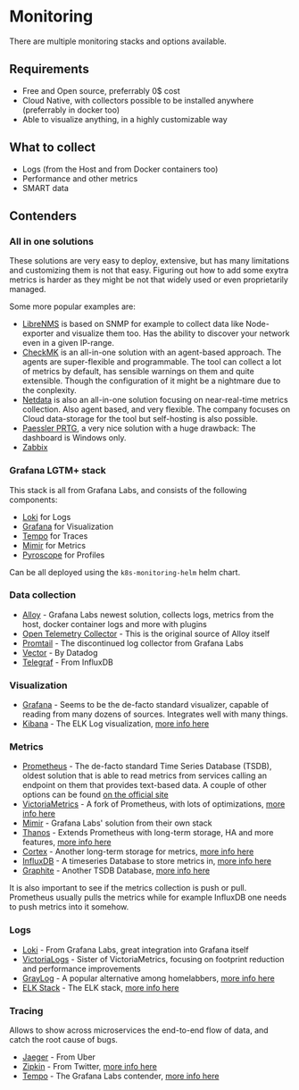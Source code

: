 # Monitoring

There are multiple monitoring stacks and options available.

## Requirements

- Free and Open source, preferrably 0$ cost
- Cloud Native, with collectors possible to be installed anywhere (preferrably in docker too)
- Able to visualize anything, in a highly customizable way
  
## What to collect

- Logs (from the Host and from Docker containers too)
- Performance and other metrics
- SMART data

## Contenders

### All in one solutions

These solutions are very easy to deploy, extensive, but has many limitations and customizing them is not that easy. Figuring out how to add some exytra metrics is harder as they might be not that widely used or even proprietarily managed.

Some more popular examples are:

- [LibreNMS](https://www.librenms.org/) is based on SNMP for example to collect data like Node-exporter and visualize them too. Has the ability to discover your network even in a given IP-range.
- [CheckMK](https://checkmk.com/) is an all-in-one solution with an agent-based approach. The agents are super-flexible and programmable. The tool can collect a lot of metrics by default, has sensible warnings on them and quite extensible. Though the configuration of it might be a nightmare due to the conplexity.
- [Netdata](https://www.netdata.cloud/) is also an all-in-one solution focusing on near-real-time metrics collection. Also agent based, and very flexible. The company focuses on Cloud data-storage for the tool but self-hosting is also possible.
- [Paessler PRTG](https://www.paessler.com/prtg), a very nice solution with a huge drawback: The dashboard is Windows only.
- [Zabbix](https://www.zabbix.com/index)

### Grafana LGTM+ stack

This stack is all from Grafana Labs, and consists of the following components:

- [Loki](https://grafana.com/oss/loki/) for Logs
- [Grafana](https://grafana.com/) for Visualization
- [Tempo](https://grafana.com/oss/tempo/) for Traces
- [Mimir](https://grafana.com/oss/mimir/) for Metrics
- [Pyroscope](https://grafana.com/docs/pyroscope/latest/) for Profiles

Can be all deployed using the `k8s-monitoring-helm` helm chart.

### Data collection

- [Alloy](https://grafana.com/docs/alloy/latest/) - Grafana Labs newest solution, collects logs, metrics from the host, docker container logs and more with plugins
- [Open Telemetry Collector](https://opentelemetry.io/docs/collector/) - This is the original source of Alloy itself
- [Promtail](https://grafana.com/docs/loki/latest/send-data/promtail/) - The discontinued log collector from Grafana Labs
- [Vector](https://vector.dev/) - By Datadog
- [Telegraf](https://www.influxdata.com/time-series-platform/telegraf/) - From InfluxDB

### Visualization

- [Grafana](https://grafana.com/) - Seems to be the de-facto standard visualizer, capable of reading from many dozens of sources. Integrates well with many things.
- [Kibana](https://www.elastic.co/kibana) - The ELK Log visualization, [more info here](https://last9.io/blog/kibana-vs-grafana/)

### Metrics

- [Prometheus](https://prometheus.io/) - The de-facto standard Time Series Database (TSDB), oldest solution that is able to read metrics from services calling an endpoint on them that provides text-based data. A couple of other options can be found [on the official site](https://prometheus.io/docs/introduction/comparison/)
- [VictoriaMetrics](https://victoriametrics.com/products/open-source/) - A fork of Prometheus, with lots of optimizations, [more info here](https://last9.io/blog/prometheus-vs-victoriametrics/)
- [Mimir](https://grafana.com/oss/mimir/) - Grafana Labs' solution from their own stack
- [Thanos](https://thanos.io/) - Extends Prometheus with long-term storage, HA and more features, [more info here](https://last9.io/blog/prometheus-vs-thanos/)
- [Cortex](https://cortexmetrics.io/) - Another long-term storage for metrics, [more info here](https://last9.io/blog/prometheus-vs-cortex/)
- [InfluxDB](https://www.influxdata.com/) - A timeseries Database to store metrics in, [more info here](https://last9.io/blog/prometheus-vs-influxdb/)
- [Graphite](https://graphiteapp.org/) - Another TSDB Database, [more info here](https://last9.io/blog/graphite-vs-prometheus/)

It is also important to see if the metrics collection is push or pull. Prometheus usually pulls the metrics while for example InfluxDB one needs to push metrics into it somehow.

### Logs

- [Loki](https://grafana.com/oss/loki/) - From Grafana Labs, great integration into Grafana itself
- [VictoriaLogs](https://docs.victoriametrics.com/victorialogs/) - Sister of VictoriaMetrics, focusing on footprint reduction and performance improvements
- [GrayLog](https://graylog.org/) - A popular alternative among homelabbers, [more info here](https://last9.io/blog/graylog-vs-loki/)
- [ELK Stack](https://www.elastic.co/elastic-stack) - The ELK stack, [more info here](https://last9.io/blog/kibana-vs-grafana/)

### Tracing

Allows to show across microservices the end-to-end flow of data, and catch the root cause of bugs.

- [Jaeger](https://www.jaegertracing.io/) - From Uber
- [Zipkin](https://zipkin.io/) - From Twitter, [more info here](https://last9.io/blog/jaeger-vs-zipkin/)
- [Tempo](https://grafana.com/oss/tempo/) - The Grafana Labs contender, [more info here](https://last9.io/blog/grafana-tempo-vs-jaeger/)
